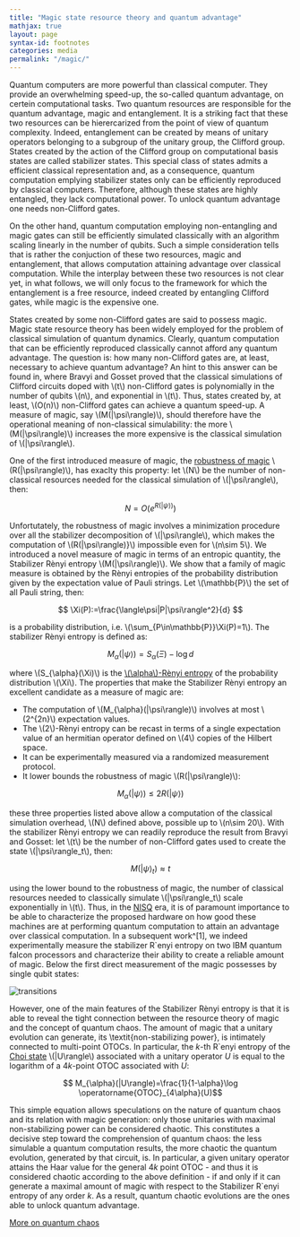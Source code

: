 ```yaml
---
title: "Magic state resource theory and quantum advantage"
mathjax: true
layout: page
syntax-id: footnotes
categories: media
permalink: "/magic/"
---
```



Quantum computers are more powerful than classical computer. They provide an overwhelming speed-up, the so-called quantum advantage, on certein computational tasks. Two quantum resources are responsible for the quantum advantage, magic and entanglement. It is a striking fact that these two resources can be hierercarized from the point of view of quantum complexity. Indeed, entanglement can be created by means of unitary operators belonging to a subgroup of the unitary group, the Clifford group. States created by the action of the Clifford group on computational basis states are called stabilizer states. This special class of states admits a efficient classical representation and, as a consequence, quantum computation emplying stabilizer states only can be efficiently reproduced by classical computers. Therefore, although these states are highly entangled, they lack computational power. To unlock quantum advantage one needs non-Clifford gates. 

On the other hand, quantum computation employing non-entangling and magic gates can still be efficiently simulated classically with an algorithm scaling linearly in the number of qubits. Such a simple consideration tells that is rather the conjuction of these two resources, magic and entanglement, that allows computation attaining advantage over classical computation. While the interplay between these two resources is not clear yet, in what follows, we will only focus to the framework for which the entanglement is a free resource, indeed created by entangling Clifford gates, while magic is the expensive one. 

States created by some non-Clifford gates are said to possess magic. Magic state resource theory has been widely employed for the problem of classical simulation of quantum dynamics. Clearly, quantum computation that can be efficiently reproduced classically cannot afford any quantum advantage. The question is: how many non-Clifford gates are, at least, necessary to achieve quantum advantage? An hint to this answer can be found in, where Bravyi and Gosset proved that the classical simulations of Clifford circuits doped with \\(t\\) non-Clifford gates is polynomially in the number of qubits \\(n\\), and exponential in \\(t\\). Thus, states created by, at least, \\(O(n)\\) non-Clifford gates can achieve a quantum speed-up. A measure of magic, say \\(M(|\psi\rangle)\\), should therefore have the operational meaning of non-classical simulability: the more \\(M(|\psi\rangle)\\) increases the more expensive is the classical simulation of \\(|\psi\rangle\\).

One of the first introduced measure of magic, the [robustness of magic](https://arxiv.org/abs/1609.07488) \\(R(|\psi\rangle)\\), has exaclty this property: let \\(N\\) be the number of non-classical resources needed for the classical simulation of \\(|\psi\rangle\\), then:

$$ N=O(e^{R(|\psi\rangle)}) $$

Unfortutately, the robustness of magic involves a minimization procedure over all the stabilizer decomposition of \\(|\psi\rangle\\), which makes the computation of \\(R(|\psi\rangle)}\\) impossible even for \\(n\sim 5\\). We introduced a novel measure of magic in terms of an entropic quantity, the Stabilizer Rènyi entropy \\(M(|\psi\rangle)\\). We show that a family of magic measure is obtained by the Rènyi entropies of the probability distribution given by the expectation value of Pauli strings. Let \\(\mathbb{P}\\) the set of all Pauli string, then:

$$ \Xi(P):=\frac{\langle\psi|P|\psi\rangle^2}{d} $$

is a probability distribution, i.e. \\(\sum_{P\in\mathbb{P}}\Xi(P)=1\\). The stabilizer Rènyi entropy is defined as:

$$ M_{\alpha}(|\psi\rangle)= S_{\alpha}(\Xi)-\log d $$

where \\(S_{\alpha}(\Xi)\\) is the [\\(\alpha\\)-Rènyi entropy](https://en.wikipedia.org/wiki/Rényi_entropy) of the probability distribution \\(\Xi\\). The properties that make the Stabilizer Rènyi entropy an excellent candidate as a measure of magic are:

* The computation of \\(M_{\alpha}(|\psi\rangle)\\) involves at most \\(2^{2n}\\) expectation values.
* The \\(2\\)-Rènyi entropy can be recast in terms of a single expectation value of an hermitian operator defined on \\(4\\) copies of the Hilbert space.
* It can be experimentally measured via a randomized measurement protocol.
* It lower bounds the robustness of magic \\(R(|\psi\rangle)\\):

$$ M_{\alpha}(|\psi\rangle)\le 2 R(|\psi\rangle) $$

these three properties listed above allow a computation of the classical simulation overhead, \\(N\\) defined above, possible up to \\(n\sim 20\\). With the stabilizer Rènyi entropy we can readily reproduce the result from Bravyi and Gosset: let \\(t\\) be the number of non-Clifford gates used to create the state \\(|\psi\rangle_t\\), then:

$$ M(|\psi\rangle_t)\approx t$$

using the lower bound to the robustness of magic, the number of classical resources needed to classically simulate \\(|\psi\rangle_t\\) scale exponentially in \\(t\\). Thus, in the [NISQ](https://arxiv.org/abs/1801.00862) era, it is of paramount importance to be able to characterize the proposed hardware on how good these machines are at performing quantum computation to attain an advantage over classical computation. In a subsequent work^[1], we indeed experimentally measure the stabilizer R\`enyi entropy on two IBM quantum falcon processors and characterize their ability to create a reliable amount of magic. Below the first direct measurement of the magic possesses by single qubit states:

![transitions](MagPur1Qui.jpg)


However, one of the main features of the Stabilizer Rènyi entropy is that it is able to reveal the tight connection between the resource theory of magic and the concept of quantum chaos. The amount of magic that a unitary evolution can generate, its \textit{non-stabilizing power}, is intimately connected to multi-point OTOCs. In particular, the $k$-th R\`enyi entropy of the [Choi state](https://en.wikipedia.org/wiki/Choi–Jamiołkowski_isomorphism) \\(|U\rangle\\) associated with a unitary operator $U$ is equal to the logarithm of a $4k$-point OTOC associated with $U$:

$$ M_{\alpha}(|U\rangle)=\frac{1}{1-\alpha}\log \operatorname{OTOC}_{4\alpha}(U)$$

This simple equation allows speculations on the nature of quantum chaos and its relation with magic generation: only those unitaries with maximal non-stabilizing power can be considered chaotic. This constitutes a decisive step toward the comprehension of quantum chaos: the less simulable a quantum computation results, the more chaotic the quantum evolution, generated by that circuit, is. In particular, a given unitary operator attains the Haar value for the general $4k$ point OTOC - and thus it is considered chaotic according to the above definition - if and only if it can generate a maximal amount of magic with respect to the Stabilizer R\`enyi entropy of any order $k$. As a result, quantum chaotic evolutions are the ones able to unlock quantum advantage. 

[More on quantum chaos](https://lorenzoleone.github.io/quantumchaos/)



